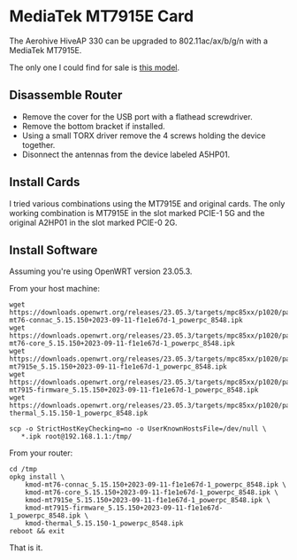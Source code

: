 # MediaTek MT7915E Card

The Aerohive HiveAP 330 can be upgraded to 802.11ac/ax/b/g/n with a MediaTek MT7915E.

The only one I could find for sale is [this model](https://asiarf.com/product/wi-fi-6-11ax-4t4r-mini-pcie-module-mt7915-aw7915-np1/).

## Disassemble Router

* Remove the cover for the USB port with a flathead screwdriver.
* Remove the bottom bracket if installed.
* Using a small TORX driver remove the 4 screws holding the device together.
* Disonnect the antennas from the device labeled A5HP01.

## Install Cards

I tried various combinations using the MT7915E and original cards. The
only working combination is MT7915E in the slot marked PCIE-1 5G and
the original A2HP01 in the slot marked PCIE-0 2G.

## Install Software

Assuming you're using OpenWRT version 23.05.3.

From your host machine:

    wget https://downloads.openwrt.org/releases/23.05.3/targets/mpc85xx/p1020/packages/kmod-mt76-connac_5.15.150+2023-09-11-f1e1e67d-1_powerpc_8548.ipk
    wget https://downloads.openwrt.org/releases/23.05.3/targets/mpc85xx/p1020/packages/kmod-mt76-core_5.15.150+2023-09-11-f1e1e67d-1_powerpc_8548.ipk
    wget https://downloads.openwrt.org/releases/23.05.3/targets/mpc85xx/p1020/packages/kmod-mt7915e_5.15.150+2023-09-11-f1e1e67d-1_powerpc_8548.ipk
    wget https://downloads.openwrt.org/releases/23.05.3/targets/mpc85xx/p1020/packages/kmod-mt7915-firmware_5.15.150+2023-09-11-f1e1e67d-1_powerpc_8548.ipk
    wget https://downloads.openwrt.org/releases/23.05.3/targets/mpc85xx/p1020/packages/kmod-thermal_5.15.150-1_powerpc_8548.ipk

    scp -o StrictHostKeyChecking=no -o UserKnownHostsFile=/dev/null \
       *.ipk root@192.168.1.1:/tmp/

From your router:

    cd /tmp
    opkg install \
        kmod-mt76-connac_5.15.150+2023-09-11-f1e1e67d-1_powerpc_8548.ipk \
        kmod-mt76-core_5.15.150+2023-09-11-f1e1e67d-1_powerpc_8548.ipk \
        kmod-mt7915e_5.15.150+2023-09-11-f1e1e67d-1_powerpc_8548.ipk \
        kmod-mt7915-firmware_5.15.150+2023-09-11-f1e1e67d-1_powerpc_8548.ipk \
        kmod-thermal_5.15.150-1_powerpc_8548.ipk
    reboot && exit

That is it.
